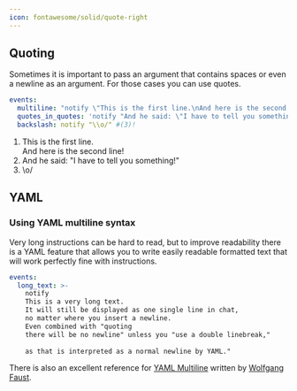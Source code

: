 ```yaml
---
icon: fontawesome/solid/quote-right
---
```

## Quoting

Sometimes it is important to pass an argument that contains spaces or even a newline as an argument.
For those cases you can use quotes.

```YAML title="Quoting examples"
events:
  multiline: "notify \"This is the first line.\nAnd here is the second line!\"" #(1)!
  quotes_in_quotes: 'notify "And he said: \"I have to tell you something!\""' #(2)!
  backslash: notify "\\o/" #(3)!
```

1. This is the first line.<br>And here is the second line!
2. And he said: "I have to tell you something!"
3. \o/

## YAML

### Using YAML multiline syntax

Very long instructions can be hard to read, but to improve readability there is a YAML feature that allows you to write
easily readable formatted text that will work perfectly fine with instructions.

```YAML title="Folded multi-line block example"
events:
  long_text: >-
    notify
    This is a very long text.
    It will still be displayed as one single line in chat,
    no matter where you insert a newline.
    Even combined with "quoting
    there will be no newline" unless you "use a double linebreak,"
    
    as that is interpreted as a normal newline by YAML."
```

There is also an excellent reference for [YAML Multiline](https://yaml-multiline.info/) written by
[Wolfgang Faust](https://www.wolfgangfaust.com/).
